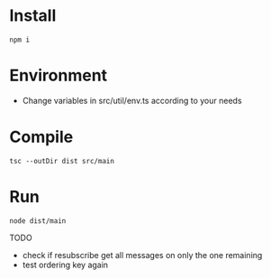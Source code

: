 # Install 
```console
npm i 
```

# Environment 
- Change variables in src/util/env.ts according to your needs

# Compile 
```console
tsc --outDir dist src/main
```

# Run 

```console
node dist/main
```

TODO

- check if resubscribe get all messages on only the one remaining
- test ordering key again